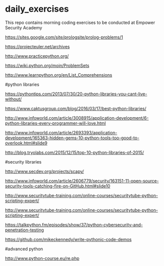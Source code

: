 # daily_exercises
This repo contains morning coding exercises to be conducted at Empower Security Academy


https://sites.google.com/site/prologsite/prolog-problems/1

https://projecteuler.net/archives

http://www.practicepython.org/

https://wiki.python.org/moin/ProblemSets

http://www.learnpython.org/en/List_Comprehensions

#python libraries

https://pythontips.com/2013/07/30/20-python-libraries-you-cant-live-without/

https://www.caktusgroup.com/blog/2016/03/17/best-python-libraries/

http://www.infoworld.com/article/3008915/application-development/6-python-libraries-every-programmer-will-love.html

http://www.infoworld.com/article/2693393/application-development/165363-hidden-gems-10-python-tools-too-good-to-overlook.html#slide9

http://blog.tryolabs.com/2015/12/15/top-10-python-libraries-of-2015/

#security libraries

http://www.secdev.org/projects/scapy/

http://www.infoworld.com/article/2606779/security/163151-11-open-source-security-tools-catching-fire-on-GitHub.html#slide10

http://www.securitytube-training.com/online-courses/securitytube-python-scripting-expert/

http://www.securitytube-training.com/online-courses/securitytube-python-scripting-expert/

https://talkpython.fm/episodes/show/37/python-cybersecurity-and-penetration-testing

https://github.com/mikeckennedy/write-pythonic-code-demos

#advanced python

http://www.python-course.eu/re.php